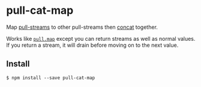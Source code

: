 pull-cat-map
===

Map [pull-streams](https://github.com/pull-stream/pull-stream) to other pull-streams then [concat](https://github.com/pull-stream/pull-cat) together.

Works like [`pull.map`](https://github.com/pull-stream/pull-stream/blob/master/docs/throughs/map.md) except you can return streams as well as normal values. If you return a stream, it will drain before moving on to the next value.

## Install

```shell
$ npm install --save pull-cat-map
```
